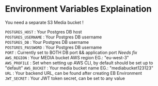 # Environment Variables Explaination

You need a separate S3 Media bucket !

`POSTGRES_HOST` : Your Postgres DB host  
`POSTGRES_USERNAME` : Your Postgres DB username  
`POSTGRES_DB` : Your Postgres DB username  
`POSTGRES_PASSWORD` : Your Postgres DB username  
`PORT` : Currently set to BOTH DB port && application port _Needs fix_
`AWS_REGION` : Your MEDIA bucket AWS region EG.: "eu-west-3"  
`AWS_PROFILE` : Set when setting up AWS CLI, by default should be set up to "default"
`AWS_BUCKET` : Your media bucket name EG.: "mediabucket123123"
`URL` : Your backend URL, can be found after creating EB Environment
`JWT_SECRET` : Your JWT token secret, can be set to any value
